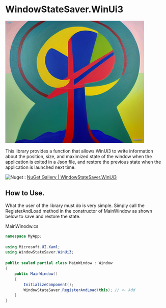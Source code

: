 # WindowStateSaver.WinUi3

![](./images/icon.png)

This library provides a function that allows WinUi3 to write information about the position, size, and maximized state of the window when the application is exited in a Json file, and restore the previous state when the application is launched next time.

![Nuget](https://img.shields.io/nuget/dt/WindowStateSaver.WinUi3?label=Nuget&logo=Nuget&style=social) : [NuGet Gallery | WindowStateSaver.WinUi3](https://www.nuget.org/packages/WindowStateSaver.WinUi3)

## How to Use.

What the user of the library must do is very simple. Simply call the RegisterAndLoad method in the constructor of MainWindow as shown below to save and restore the state.

MainWinodw.cs

```c#
namespace MyApp;

using Microsoft.UI.Xaml;
using WindowStateSaver.WinUi3;

public sealed partial class MainWindow : Window
{
    public MainWindow()
    {
        InitializeComponent();
        WindowStateSaver.RegisterAndLoad(this); // <- Add
    }
}
```

